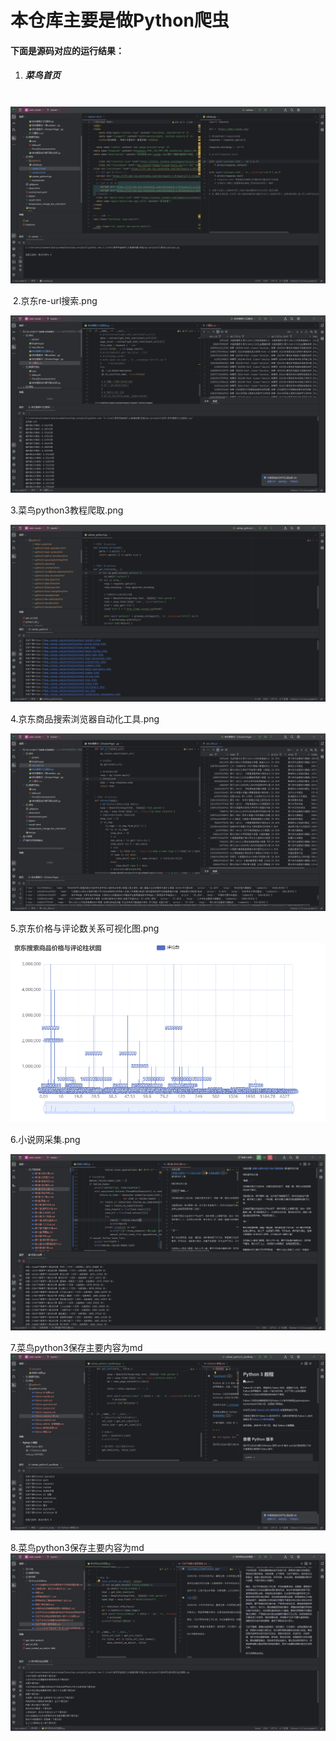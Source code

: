 # 本仓库主要是做Python爬虫

#### 下面是源码对应的运行结果：

1. ##### 菜鸟首页

​	![img/菜鸟首页.png](img/菜鸟首页.png)

​	2.京东re-url搜索.png

![京东re-url搜索.png](img/京东re-url搜索.png)

3.菜鸟python3教程爬取.png



![菜鸟python3教程爬取.png](img/菜鸟python3教程爬取.png)

4.京东商品搜索浏览器自动化工具.png

![京东商品搜索浏览器自动化工具.png](img/京东商品搜索浏览器自动化工具.png)

5.京东价格与评论数关系可视化图.png

![京东价格与评论数关系可视化图.png](img/京东价格与评论数关系可视化图.png)

6.小说网采集.png

![小说网采集.png](img/小说网采集.png)

7.菜鸟python3保存主要内容为md
![菜鸟python3保存主要内容为md.png](img/菜鸟python3爬取主要存储md.png)


8.菜鸟python3保存主要内容为md
![新华网焦点新闻爬取.png](img/新华网焦点新闻爬取.png)
